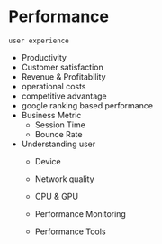 # Performance 
    user experience
  - Productivity
  - Customer satisfaction
  - Revenue & Profitability
  - operational costs
  - competitive advantage
  - google ranking based performance
- Business Metric
  - Session Time
  - Bounce Rate
- Understanding user
  - Device
  - Network quality 
  - CPU & GPU

  - Performance Monitoring
  - Performance Tools